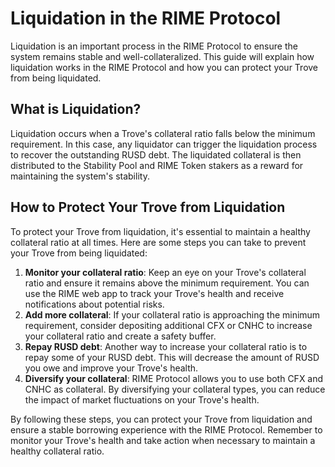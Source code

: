 # Liquidation in the RIME Protocol

Liquidation is an important process in the RIME Protocol to ensure the system remains stable and well-collateralized. This guide will explain how liquidation works in the RIME Protocol and how you can protect your Trove from being liquidated.

## What is Liquidation?

Liquidation occurs when a Trove's collateral ratio falls below the minimum requirement. In this case, any liquidator can trigger the liquidation process to recover the outstanding RUSD debt. The liquidated collateral is then distributed to the Stability Pool and RIME Token stakers as a reward for maintaining the system's stability.

## How to Protect Your Trove from Liquidation

To protect your Trove from liquidation, it's essential to maintain a healthy collateral ratio at all times. Here are some steps you can take to prevent your Trove from being liquidated:

1. **Monitor your collateral ratio**: Keep an eye on your Trove's collateral ratio and ensure it remains above the minimum requirement. You can use the RIME web app to track your Trove's health and receive notifications about potential risks.
2. **Add more collateral**: If your collateral ratio is approaching the minimum requirement, consider depositing additional CFX or CNHC to increase your collateral ratio and create a safety buffer.
3. **Repay RUSD debt**: Another way to increase your collateral ratio is to repay some of your RUSD debt. This will decrease the amount of RUSD you owe and improve your Trove's health.
4. **Diversify your collateral**: RIME Protocol allows you to use both CFX and CNHC as collateral. By diversifying your collateral types, you can reduce the impact of market fluctuations on your Trove's health.

By following these steps, you can protect your Trove from liquidation and ensure a stable borrowing experience with the RIME Protocol. Remember to monitor your Trove's health and take action when necessary to maintain a healthy collateral ratio.
